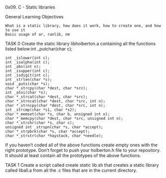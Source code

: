 0x09. C - Static libraries

General Learning Objectives

    What is a static library, how does it work, how to create one, and how to use it
    Basic usage of ar, ranlib, nm
TASK 0 Create the static library libholberton.a containing all the functions listed below:int _putchar(char c);

    int _islower(int c);
    int _isalpha(int c);
    int _abs(int n);
    int _isupper(int c);
    int _isdigit(int c);
    int _strlen(char *s);
    void _puts(char *s);
    char *_strcpy(char *dest, char *src);
    int _atoi(char *s);
    char *_strcat(char *dest, char *src);
    char *_strncat(char *dest, char *src, int n);
    char *_strncpy(char *dest, char *src, int n);
    int _strcmp(char *s1, char *s2);
    char *_memset(char *s, char b, unsigned int n);
    char *_memcpy(char *dest, char *src, unsigned int n);
    char *_strchr(char *s, char c);
    unsigned int _strspn(char *s, char *accept);
    char *_strpbrk(char *s, char *accept);
    char *_strstr(char *haystack, char *needle);

If you haven’t coded all of the above functions create empty ones with the right prototype. Don’t forget to push your holberton.h file to your repository. It should at least contain all the prototypes of the above functions.

TASK 1 Create a script called create static lib.sh that creates a static library called liball.a from all the .c files that are in the current directory.
